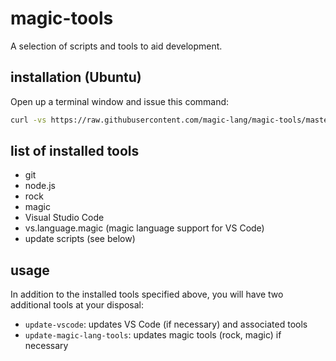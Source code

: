 # magic-tools
A selection of scripts and tools to aid development.

## installation (Ubuntu)
Open up a terminal window and issue this command:
```bash
curl -vs https://raw.githubusercontent.com/magic-lang/magic-tools/master/install > install-magic-tools && chmod 755 install-magic-tools && ./install-magic-tools && wait; rm install-magic-tools
```

## list of installed tools
* git
* node.js
* rock
* magic
* Visual Studio Code
* vs.language.magic (magic language support for VS Code)
* update scripts (see below)

## usage
In addition to the installed tools specified above, you will have two additional tools at your disposal:
* ```update-vscode```: updates VS Code (if necessary) and associated tools
* ```update-magic-lang-tools```: updates magic tools (rock, magic) if necessary
